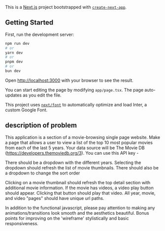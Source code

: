 This is a [Next.js](https://nextjs.org/) project bootstrapped with [`create-next-app`](https://github.com/vercel/next.js/tree/canary/packages/create-next-app).

## Getting Started

First, run the development server:

```bash
npm run dev
# or
yarn dev
# or
pnpm dev
# or
bun dev
```

Open [http://localhost:3000](http://localhost:3000) with your browser to see the result.

You can start editing the page by modifying `app/page.tsx`. The page auto-updates as you edit the file.

This project uses [`next/font`](https://nextjs.org/docs/basic-features/font-optimization) to automatically optimize and load Inter, a custom Google Font.


## description of problem

This application is a section of a movie-browsing single page website. 
Make a page that allows a user to view a list of the top 10 most popular movies from each of the last 5 years. Your data source will be The Movie DB (https://developers.themoviedb.org/3). You can use this API key - 

There should be a dropdown with the different years. Selecting the dropdown should refresh the list of movie thumbnails. There should also be a dropdown to change the sort order

Clicking on a movie thumbnail should refresh the top detail section with additional movie information. If the movie has videos, a video play button should appear. Clicking that button should play that video.
All year, movie, and video "pages" should have unique url paths.

In addition to the functional javascript, please pay attention to making any animations/transitions look smooth and the aesthetics beautiful. Bonus points for improving on the 'wireframe' stylistically and basic responsiveness.


